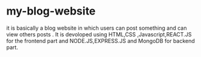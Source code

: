 # my-blog-website
it is basically a blog website in which users can post something and can view others posts . It is devoloped using HTML,CSS ,Javascript,REACT.JS for the frontend part  and NODE.JS,EXPRESS.JS and MongoDB  for backend part.
